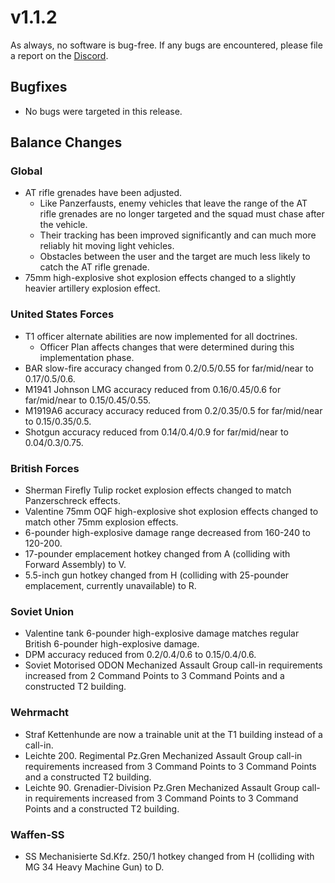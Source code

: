 # v1.1.2

As always, no software is bug-free. If any bugs are encountered, please file a report on the [Discord](https://discord.gg/6VeK5jhggB).

## Bugfixes

- No bugs were targeted in this release.

## Balance Changes

### Global

- AT rifle grenades have been adjusted.
  - Like Panzerfausts, enemy vehicles that leave the range of the AT rifle grenades are no longer targeted and the squad must chase after the vehicle.
  - Their tracking has been improved significantly and can much more reliably hit moving light vehicles.
  - Obstacles between the user and the target are much less likely to catch the AT rifle grenade.
- 75mm high-explosive shot explosion effects changed to a slightly heavier artillery explosion effect.

### United States Forces

- T1 officer alternate abilities are now implemented for all doctrines.
  - Officer Plan affects changes that were determined during this implementation phase.
- BAR slow-fire accuracy changed from 0.2/0.5/0.55 for far/mid/near to 0.17/0.5/0.6.
- M1941 Johnson LMG accuracy reduced from 0.16/0.45/0.6 for far/mid/near to 0.15/0.45/0.55.
- M1919A6 accuracy accuracy reduced from 0.2/0.35/0.5 for far/mid/near to 0.15/0.35/0.5.
- Shotgun accuracy reduced from 0.14/0.4/0.9 for far/mid/near to 0.04/0.3/0.75.

### British Forces

- Sherman Firefly Tulip rocket explosion effects changed to match Panzerschreck effects.
- Valentine 75mm OQF high-explosive shot explosion effects changed to match other 75mm explosion effects.
- 6-pounder high-explosive damage range decreased from 160-240 to 120-200.
- 17-pounder emplacement hotkey changed from A (colliding with Forward Assembly) to V.
- 5.5-inch gun hotkey changed from H (colliding with 25-pounder emplacement, currently unavailable) to R.

### Soviet Union

- Valentine tank 6-pounder high-explosive damage matches regular British 6-pounder high-explosive damage.
- DPM accuracy reduced from 0.2/0.4/0.6 to 0.15/0.4/0.6.
- Soviet Motorised ODON Mechanized Assault Group call-in requirements increased from 2 Command Points to 3 Command Points and a constructed T2 building.

### Wehrmacht

- Straf Kettenhunde are now a trainable unit at the T1 building instead of a call-in.
- Leichte 200. Regimental Pz.Gren Mechanized Assault Group call-in requirements increased from 3 Command Points to 3 Command Points and a constructed T2 building.
- Leichte 90. Grenadier-Division Pz.Gren Mechanized Assault Group call-in requirements increased from 3 Command Points to 3 Command Points and a constructed T2 building.

### Waffen-SS

- SS Mechanisierte Sd.Kfz. 250/1 hotkey changed from H (colliding with MG 34 Heavy Machine Gun) to D.
